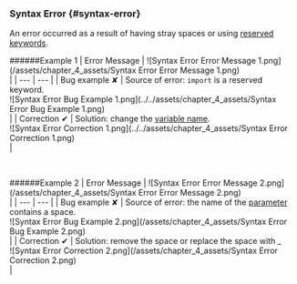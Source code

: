 ### Syntax Error {#syntax-error}

An error occurred as a result of having stray spaces or using [reserved keywords](../chapter_3_procedures/Assignment_Statement.md).

######Example 1
| Error Message | ![Syntax Error Error Message 1.png](/assets/chapter_4_assets/Syntax Error Error Message 1.png)<br> |
| --- | --- |
| Bug example ✘ | Source of error: `import` is a reserved keyword.<br>![Syntax Error Bug Example 1.png](../../assets/chapter_4_assets/Syntax Error Bug Example 1.png)<br> |
| Correction ✔ | Solution: change the [variable name](../chapter_3_procedures/Assignment_Statement.md).<br>![Syntax Error Correction 1.png](../../assets/chapter_4_assets/Syntax Error Correction 1.png)<br> |

<br>

######Example 2
| Error Message | ![Syntax Error Error Message 2.png](/assets/chapter_4_assets/Syntax Error Error Message 2.png)<br> |
| --- | --- |
| Bug example ✘ | Source of error: the name of the [parameter](/chapter_1_mobius_interface/parameters.md) contains a space.<br>![Syntax Error Bug Example 2.png](/assets/chapter_4_assets/Syntax Error Bug Example 2.png)<br> |
| Correction ✔ | Solution: remove the space or replace the space with _ <br>![Syntax Error Correction 2.png](/assets/chapter_4_assets/Syntax Error Correction 2.png)<br> |
